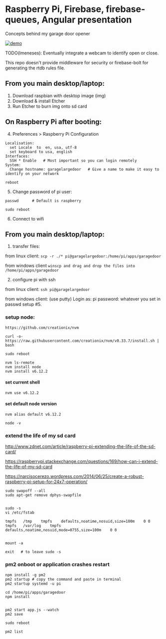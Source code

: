 # Raspberry Pi, Firebase, firebase-queues, Angular presentation
Concepts behind my garage door opener

<a href="https://www.robusthaven.com/presentations/IoT-with-Raspberry-Pi-Firebase-Angular"
title="presentation and demo">
  <img src="https://raw.github.com/leblancmeneses/presentation-raspberrypi-firebase/master/demo.png" alt="demo" />
</a>

TODO(lmeneses): Eventually integrate a webcam to identify open or close.

This repo doesn't provide middleware for security or firebase-bolt for generating the rtdb rules file.


## From you main desktop/laptop:
1) Download raspbian with desktop image (img)
2) Download & install Etcher
3) Run Etcher to burn img onto sd card

## On Raspberry Pi after booting:
4) Preferences > Raspberry Pi Configuration
```
Localisation:
  set Locale  to  en, usa, utf-8
  set keyboard to usa, english
Interfaces:
  SSH * Enable   # Most important so you can login remotely
System:
  Change hostname: garagelargedoor   # Give a name to make it easy to identify on your network

reboot
```

5) Change password of pi user:
```
passwd      # Default is raspberry

sudo reboot
```
6) Connect to wifi


## From you main desktop/laptop:
1) transfer files:

from linux client:
  ```scp -r ./* pi@garagelargedoor:/home/pi/apps/garagedoor```

from windows client
  ```winscp and drag and drop the files into /home/pi/apps/garagedoor```

2) configure pi with ssh

from linux client:
  ```ssh pi@garagelargedoor```

from windows client: (use putty)
  Login as: pi
  password: whatever you set in passwd setup #5.




### setup node:
```
https://github.com/creationix/nvm

curl -o- https://raw.githubusercontent.com/creationix/nvm/v0.33.7/install.sh | bash

sudo reboot

nvm ls-remote
nvm install node
nvm install v6.12.2
```

#### set current shell
```
nvm use v6.12.2
```

#### set default node version 
```
nvm alias default v6.12.2

node -v
```

### extend the life of my sd card
http://www.zdnet.com/article/raspberry-pi-extending-the-life-of-the-sd-card/

https://raspberrypi.stackexchange.com/questions/169/how-can-i-extend-the-life-of-my-sd-card

https://narcisocerezo.wordpress.com/2014/06/25/create-a-robust-raspberry-pi-setup-for-24x7-operation/

```
sudo swapoff --all
sudo apt-get remove dphys-swapfile


sudo -s
vi /etc/fstab

tmpfs   /tmp    tmpfs    defaults,noatime,nosuid,size=100m    0 0
tmpfs   /var/log    tmpfs    defaults,noatime,nosuid,mode=0755,size=100m    0 0


mount -a

exit   # to leave sudo -s
```

### pm2 onboot or application crashes restart 
```
npm install -g pm2
pm2 startup # copy the command and paste in terminal
pm2 startup systemd -u pi

cd /home/pi/apps/garagedoor
npm install


pm2 start app.js --watch
pm2 save

sudo reboot

pm2 list
```

